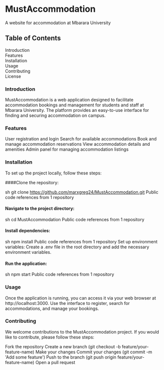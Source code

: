 # MustAccommodation
A website for accommodation at Mbarara University

## Table of Contents
Introduction  
Features  
Installation  
Usage  
Contributing  
License  

### Introduction
MustAccommodation is a web application designed to facilitate accommodation bookings and management for students and staff at Mbarara University. 
The platform provides an easy-to-use interface for finding and securing accommodation on campus.

### Features
User registration and login
Search for available accommodations
Book and manage accommodation reservations
View accommodation details and amenities
Admin panel for managing accommodation listings

### Installation
To set up the project locally, follow these steps:

####Clone the repository:

sh
git clone https://github.com/marxgreg24/MustAccommodation.git
 Public code references from 1 repository
 
#### Navigate to the project directory:

sh
cd MustAccommodation
 Public code references from 1 repository
 
#### Install dependencies:

sh
npm install
 Public code references from 1 repository
Set up environment variables: Create a .env file in the root directory and add the necessary environment variables.

#### Run the application:

sh
npm start
 Public code references from 1 repository
 
### Usage
Once the application is running, you can access it via your web browser at http://localhost:3000. Use the interface to register, search for accommodations, and manage your bookings.

### Contributing
We welcome contributions to the MustAccommodation project. If you would like to contribute, please follow these steps:

Fork the repository
Create a new branch (git checkout -b feature/your-feature-name)
Make your changes
Commit your changes (git commit -m 'Add some feature')
Push to the branch (git push origin feature/your-feature-name)
Open a pull request
